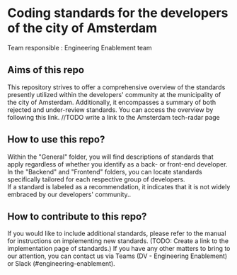 # Coding standards for the developers of the city of Amsterdam

Team responsible : Engineering Enablement team

## Aims of this repo
This repository strives to offer a comprehensive overview of the standards presently utilized within the developers' community at the municipality of the city of Amsterdam. Additionally, it encompasses a summary of both rejected and under-review standards. You can access the overview by following this link. //TODO write a link to the Amsterdam tech-radar page   

## How to use this repo?
Within the "General" folder, you will find descriptions of standards that apply regardless of whether you identify as a back- or front-end developer. In the "Backend" and "Frontend" folders, you can locate standards specifically tailored for each respective group of developers.  
If a standard is labeled as a recommendation, it indicates that it is not widely embraced by our developers' community..

## How to contribute to this repo?
If you would like to include additional standards, please refer to the manual for instructions on implementing new standards. (TODO: Create a link to the implementation page of standards.) If you have any other matters to bring to our attention, you can contact us via Teams (DV - Engineering Enablement) or Slack (#engineering-enablement).



